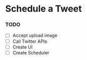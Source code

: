 # Schedule a Tweet

### TODO
- [ ] Accept upload image
- [ ] Call Twitter APIs
- [ ] Create UI
- [ ] Create Scheduler
